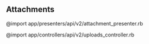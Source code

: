 ## Attachments

@import app/presenters/api/v2/attachment_presenter.rb

@import app/controllers/api/v2/uploads_controller.rb

